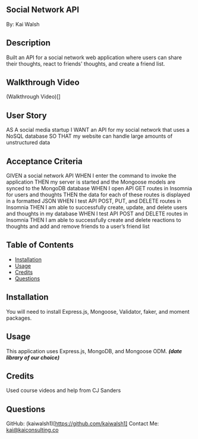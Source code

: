 ## Social Network API
By: Kai Walsh

## Description
Built an API for a social network web application where users can share their thoughts, react to friends' thoughts, and create a friend list.

## Walkthrough Video
(Walkthrough Video)[]

## User Story
AS A social media startup
I WANT an API for my social network that uses a NoSQL database
SO THAT my website can handle large amounts of unstructured data

## Acceptance Criteria
GIVEN a social network API
WHEN I enter the command to invoke the application
THEN my server is started and the Mongoose models are synced to the MongoDB database
WHEN I open API GET routes in Insomnia for users and thoughts
THEN the data for each of these routes is displayed in a formatted JSON
WHEN I test API POST, PUT, and DELETE routes in Insomnia
THEN I am able to successfully create, update, and delete users and thoughts in my database
WHEN I test API POST and DELETE routes in Insomnia
THEN I am able to successfully create and delete reactions to thoughts and add and remove friends to a user’s friend list

## Table of Contents
- [Installation](#Installation)
- [Usage](#Usage)
- [Credits](#Credits)
- [Questions](#Questions)

## Installation
You will need to install Express.js, Mongoose, Validator, faker, and moment packages.

## Usage
This application uses Express.js, MongoDB, and Mongoose ODM. 
***(date library of our choice)***

## Credits
Used course videos and help from CJ Sanders


## Questions
GitHub: (kaiwalsh1)[https://github.com/kaiwalsh1]
Contact Me: kai@kaiconsulting.co

